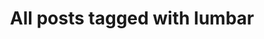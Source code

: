 ---
layout: tag
title: "All posts tagged with lumbar"
permalink: /weblog/tags/lumbar/
taxonomy: lumbar
---